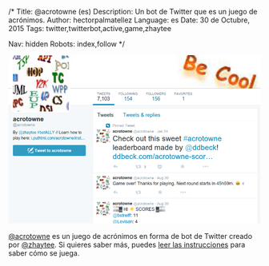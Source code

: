 /*
Title: @acrotowne (es)
Description: Un bot de Twitter que es un juego de acrónimos.
Author: hectorpalmatellez
Language: es
Date: 30 de Octubre, 2015
Tags: twitter,twitterbot,active,game,zhaytee

Nav: hidden
Robots: index,follow
*/

[![](/content/bots/twitterbots/images/acrotowne.png)](https://twitter.com/acrotowne)

[@acrotowne](https://twitter.com/acrotowne) es un juego de acrónimos en forma de bot de Twitter creado por [@zhaytee](https://twitter.com/zhaytee). Si quieres saber más, puedes [leer las instrucciones](http://i.puthtml.com/acrotowne/instructions) para saber cómo se juega.
